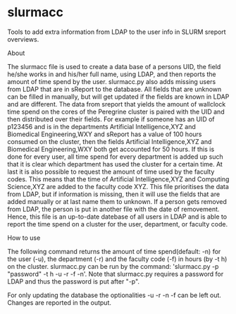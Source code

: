 # slurmacc
Tools to add extra information from LDAP to the user info in SLURM sreport overviews.

About

The slurmacc file is used to create a data base of a persons UID, the field he/she works in and his/her full name, using LDAP, and then reports the amount of time spend by the user. 
slurmacc.py also adds missing users from LDAP that are in sReport to the database. All fields that are unknown can be filled in manually, but will get updated if the fields are known in LDAP and are different.
The data from sreport that yields the amount of wallclock time spend on the cores of the Peregrine cluster is paired with the UID and then distributed over their fields.
For example if someone has an UID of p123456 and is in the departments Artificial Intelligence,XYZ and Biomedical Engineering,WXY and sReport has a value of 100 hours consumed on the cluster,
then the fields Artificial Intelligence,XYZ and Biomedical Engineering,WXY both get accounted for 50 hours.
If this is done for every user, all time spend for every department is added up such that it is clear which department has used the cluster for a certain time.
At last it is also possible to request the amount of time used by the faculty codes. This means that the time of Artificial Intelligence,XYZ and Computing Science,XYZ are added to the faculty code XYZ.
This file prioritises the data from LDAP, but if information is missing, then it will use the fields that are added manually or at last name them to unknown. If a person gets removed from LDAP, the person is put in another file with the date of removement. 
Hence, this file is an up-to-date datebase of all users in LDAP and is able to report the time spend on a cluster for the user, department, or faculty code.

How to use

The following command returns the amount of time spend(default: -n) for the user (-u), the department (-r) and the faculty code (-f) in hours (by -t h) on the cluster.
slurmacc.py can be run by the command: 'slurmacc.py -p "password" -t h -u -r -f -n'.
Note that slurmacc.py requires a password for LDAP and thus the password is put after "-p".

For only updating the database the optionalities -u -r -n -f can be left out.
Changes are reported in the output.
